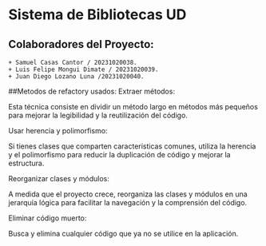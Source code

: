 # Sistema de Bibliotecas UD
## Colaboradores del Proyecto:
    + Samuel Casas Cantor / 20231020038.
    + Luis Felipe Mongui Dimate / 20231020039.
    + Juan Diego Lozano Luna /20231020040.


##Metodos de refactory usados:
Extraer métodos:

Esta técnica consiste en dividir un método largo en métodos más pequeños para mejorar la legibilidad y la reutilización del código.

Usar herencia y polimorfismo:

Si tienes clases que comparten características comunes, utiliza la herencia y el polimorfismo para reducir la duplicación de código y mejorar la estructura.

Reorganizar clases y módulos:

A medida que el proyecto crece, reorganiza las clases y módulos en una jerarquía lógica para facilitar la navegación y la comprensión del código.

Eliminar código muerto:

Busca y elimina cualquier código que ya no se utilice en la aplicación.